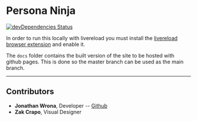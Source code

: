 # Persona Ninja

[![devDependencies Status](https://david-dm.org/jonwrona/persona-generator/dev-status.svg)](https://david-dm.org/jonwrona/persona-generator?type=dev)

In order to run this locally with livereload you must install the [livereload browser extension](http://livereload.com/extensions/) and enable it.

The `docs` folder contains the built version of the site to be hosted with github pages.
This is done so the master branch can be used as the main branch.

- - -

## Contributors

- **Jonathan Wrona**, Developer -- [Github](https://github.com/jonwrona)
- **Zak Crapo**, Visual Designer
